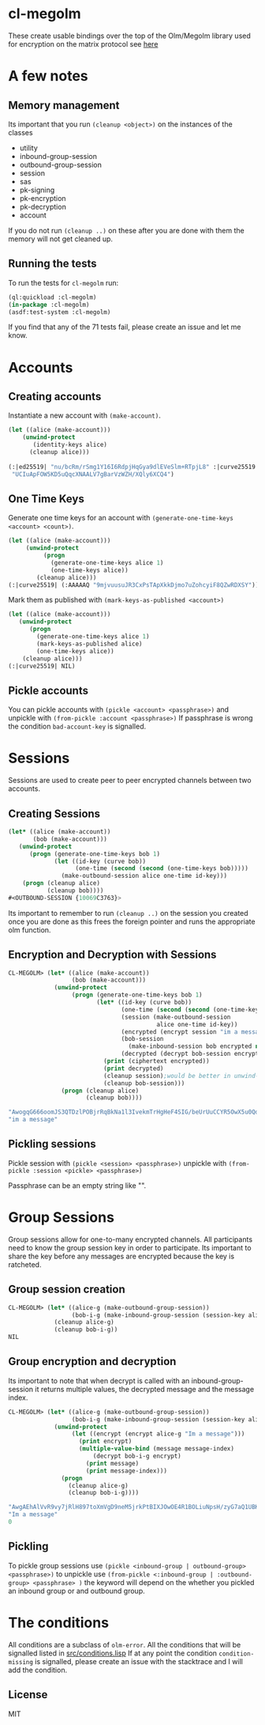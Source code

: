 # cl-megolm
These create usable bindings over the top of the Olm/Megolm library used for encryption on the matrix protocol see [here](https://gitlab.matrix.org/matrix-org/olm/-/tree/master/)

# A few notes

## Memory management

Its important that you run `(cleanup <object>)` on the instances of the classes

- utility
- inbound-group-session
- outbound-group-session
- session
- sas
- pk-signing
- pk-encryption
- pk-decryption
- account

If you do not run `(cleanup ..)` on these after you are done with them the memory will not get cleaned up.

## Running the tests

To run the tests for `cl-megolm` run:

```lisp
(ql:quickload :cl-megolm)
(in-package :cl-megolm)
(asdf:test-system :cl-megolm)
```

If you find that any of the 71 tests fail, please create an issue and let me know.


# Accounts

## Creating accounts

Instantiate a new account with `(make-account)`.

```lisp
(let ((alice (make-account)))
    (unwind-protect 
       (identity-keys alice)
      (cleanup alice)))
               
(:|ed25519| "nu/bcRm/rSmg1Y16I6RdpjHqGya9dlEVeSlm+RTpjL8" :|curve25519|
 "UCIuApFOW5KD5uQqcXNAALV7gBarVzWZH/XQly6XCQ4")
```
## One Time Keys
Generate one time keys for an account with `(generate-one-time-keys <account> <count>)`.

```lisp
(let ((alice (make-account)))
     (unwind-protect
          (progn 
            (generate-one-time-keys alice 1)
            (one-time-keys alice))
        (cleanup alice)))
(:|curve25519| (:AAAAAQ "9mjvuusuJR3CxPsTApXkkDjmo7uZohcyiF8QZwRDXSY"))
```

Mark them as published with `(mark-keys-as-published <account>)`
```lisp
(let ((alice (make-account)))
   (unwind-protect
      (progn 
        (generate-one-time-keys alice 1)
        (mark-keys-as-published alice)
        (one-time-keys alice))
    (cleanup alice)))
(:|curve25519| NIL)
```
## Pickle accounts
You can pickle accounts with `(pickle <account> <passphrase>)` and unpickle with `(from-pickle :account <passphrase>)` If passphrase is wrong the condition `bad-account-key` is signalled.

# Sessions
Sessions are used to create peer to peer encrypted channels between two accounts.

## Creating Sessions

```lisp
(let* ((alice (make-account))
       (bob (make-account)))
   (unwind-protect
      (progn (generate-one-time-keys bob 1)
             (let ((id-key (curve bob))
                   (one-time (second (second (one-time-keys bob)))))
               (make-outbound-session alice one-time id-key)))
    (progn (cleanup alice)
           (cleanup bob))))
#<OUTBOUND-SESSION {10069C3763}>
```
Its important to remember to run `(cleanup ..)` on the session you created once you
are done as this frees the foreign pointer and runs the appropriate olm function.

## Encryption and Decryption with Sessions
```lisp
CL-MEGOLM> (let* ((alice (make-account))
                  (bob (make-account)))
             (unwind-protect
                  (progn (generate-one-time-keys bob 1)
                         (let* ((id-key (curve bob))
                                (one-time (second (second (one-time-keys bob))))
                                (session (make-outbound-session
                                          alice one-time id-key))
                                (encrypted (encrypt session "im a message"))
                                (bob-session
                                  (make-inbound-session bob encrypted nil))
                                (decrypted (decrypt bob-session encrypted)))
                           (print (ciphertext encrypted))
                           (print decrypted)
                           (cleanup session);would be better in unwind-protect
                           (cleanup bob-session)))
               (progn (cleanup alice)
                      (cleanup bob))))

"AwogqG666oomJS3QTDzlPOBjrRqBkNa1l3IvekmTrHgHeF4SIG/beUrUuCCYR5OwX5u0QdJpnR8lnQBpfAODx4/fkQB6GiAjSwCQ9FTABplH+1RxPEcYGMrbqPeLMzTvdgYJTedPIiI/Awog2c5GHjNKlFLBh6yAJu5EFAs+Jo75BFZwUkRT68lvN2MQACIQcoDAnBDFfE1C6e8PeyDMIQf7UhYDYS+y" 
"im a message"
```
## Pickling sessions
Pickle session with `(pickle <session> <passphrase>)` unpickle with `(from-pickle :session <pickle> <passphrase>)`

Passphrase can be an empty string like "".

# Group Sessions

Group sessions allow for one-to-many encrypted channels. All participants need to know the group session key in order to participate. Its important to share the key before any messages are encrypted because the key is ratcheted.

## Group session creation

```lisp
CL-MEGOLM> (let* ((alice-g (make-outbound-group-session))
                  (bob-i-g (make-inbound-group-session (session-key alice-g))))
             (cleanup alice-g)
             (cleanup bob-i-g))
NIL
```

## Group encryption and decryption
Its important to note that when decrypt is called with an inbound-group-session
it returns multiple values, the decrypted message and the message index.
```lisp
CL-MEGOLM> (let* ((alice-g (make-outbound-group-session))
                  (bob-i-g (make-inbound-group-session (session-key alice-g))))
             (unwind-protect
                  (let ((encrypt (encrypt alice-g "Im a message")))
                    (print encrypt)
                    (multiple-value-bind (message message-index)
                        (decrypt bob-i-g encrypt)
                      (print message)
                      (print message-index)))
               (progn 
                 (cleanup alice-g)
                 (cleanup bob-i-g))))

"AwgAEhAlVvR9vy7jRlH897toXmVgD9neM5jrkPtBIXJOwOE4R1BOLiuNpsH/zyG7aQ1UBKzXHUFHwiXgHVBjQDHnjAWJ8VzfQUSqOymBH7u+ZVB4qMQqg1XBiGEJ" 
"Im a message" 
0 
```

## Pickling
To pickle group sessions use `(pickle <inbound-group | outbound-group> <passphrase>)` to unpickle
use `(from-pickle <:inbound-group | :outbound-group> <passphrase> )` the keyword will depend on the whether you pickled an inbound group or and outbound group.




# The conditions

All conditions are a subclass of `olm-error`. All the conditions
that will be signalled listed in [src/conditions.lisp](https://github.com/K1D77A/cl-megolm/blob/master/src/conditions.lisp)
If at any point the condition `condition-missing` is signalled, please create an
issue with the stacktrace and I will add the condition.






## License

MIT
